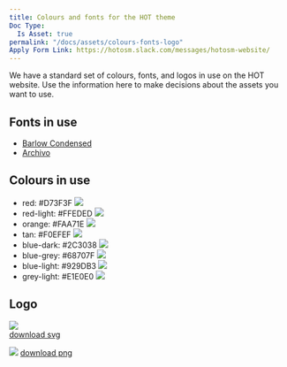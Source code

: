 ```yaml
---
title: Colours and fonts for the HOT theme
Doc Type:
  Is Asset: true
permalink: "/docs/assets/colours-fonts-logo"
Apply Form Link: https://hotosm.slack.com/messages/hotosm-website/
---
```


We have a standard set of colours, fonts, and logos in use on the HOT website.
Use the information here to make decisions about the assets you want to use.


## Fonts in use

* [Barlow Condensed](https://fonts.google.com/specimen/Barlow+Condensed)
* [Archivo](https://fonts.google.com/specimen/Archivo)

## Colours in use

* red: #D73F3F <img src="https://www.colorhexa.com/d73f3f.png">
* red-light: #FFEDED <img src="https://www.colorhexa.com/FFEDED.png">
* orange: #FAA71E <img src="https://www.colorhexa.com/FAA71E.png">
* tan: #F0EFEF <img src="https://www.colorhexa.com/F0EFEF.png">
* blue-dark: #2C3038 <img src="https://www.colorhexa.com/2C3038.png">
* blue-grey: #68707F <img src="https://www.colorhexa.com/68707F.png">
* blue-light: #929DB3 <img src="https://www.colorhexa.com/929DB3.png">
* grey-light: #E1E0E0 <img src="https://www.colorhexa.com/E1E0E0.png">

## Logo

![](https://www.hotosm.org/images/hot-logo.svg)  
[download svg](https://www.hotosm.org/images/hot-logo.svg)

![](https://api.monosnap.com/rpc/file/download?id=bz6in1M8zwLBVG6kyMIdzoJULMHq5F)
[download png](https://monosnap.com/file/bz6in1M8zwLBVG6kyMIdzoJULMHq5F)
